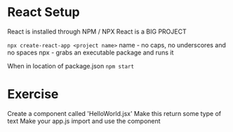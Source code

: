 # React Setup

React is installed through NPM / NPX 
React is a BIG PROJECT 

`npx create-react-app <project name>`
name - no caps, no underscores and no spaces 
npx - grabs an executable package and runs it

When in location of package.json
`npm start`

# Exercise 

Create a component called 'HelloWorld.jsx' 
Make this return some type of text
Make your app.js import and use the component